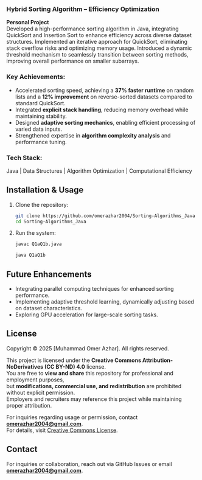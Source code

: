 ### **Hybrid Sorting Algorithm – Efficiency Optimization**  
**Personal Project**  
Developed a high-performance sorting algorithm in Java, integrating QuickSort and Insertion Sort to enhance efficiency across diverse dataset structures. Implemented an iterative approach for QuickSort, eliminating stack overflow risks and optimizing memory usage. Introduced a dynamic threshold mechanism to seamlessly transition between sorting methods, improving overall performance on smaller subarrays.  

### **Key Achievements:**  
- Accelerated sorting speed, achieving a **37% faster runtime** on random lists and a **12% improvement** on reverse-sorted datasets compared to standard QuickSort.  
- Integrated **explicit stack handling**, reducing memory overhead while maintaining stability.  
- Designed **adaptive sorting mechanics**, enabling efficient processing of varied data inputs.  
- Strengthened expertise in **algorithm complexity analysis** and performance tuning.  

### **Tech Stack:**  
Java | Data Structures | Algorithm Optimization | Computational Efficiency  
## Installation & Usage  
1. Clone the repository:  
   ```sh
   git clone https://github.com/omerazhar2004/Sorting-Algorithms_Java
   cd Sorting-Algorithms_Java
   ```   
3. Run the system:  
   ```sh
   javac Q1aQ1b.java
   ```
      ```sh
   java Q1aQ1b
   ```  
## Future Enhancements
- Integrating parallel computing techniques for enhanced sorting performance.
- Implementing adaptive threshold learning, dynamically adjusting based on dataset characteristics.
- Exploring GPU acceleration for large-scale sorting tasks.

## License 
Copyright © 2025 [Muhammad Omer Azhar]. All rights reserved.  

This project is licensed under the **Creative Commons Attribution-NoDerivatives (CC BY-ND) 4.0** license.  
You are free to **view and share** this repository for professional and employment purposes,  
but **modifications, commercial use, and redistribution** are prohibited without explicit permission.  
Employers and recruiters may reference this project while maintaining proper attribution.  

For inquiries regarding usage or permission, contact **omerazhar2004@gmail.com**.  
For details, visit [Creative Commons License](https://creativecommons.org/licenses/by-nd/4.0/).  

## Contact  
For inquiries or collaboration, reach out via GitHub Issues or email **omerazhar2004@gmail.com**.  

